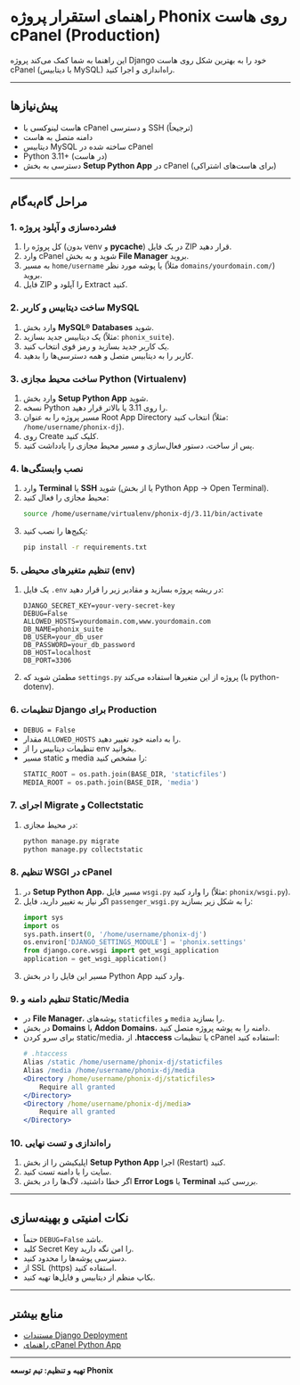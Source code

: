 # راهنمای استقرار پروژه Phonix روی هاست cPanel (Production)

این راهنما به شما کمک می‌کند پروژه Django خود را به بهترین شکل روی هاست cPanel (با دیتابیس MySQL) راه‌اندازی و اجرا کنید.

---

## پیش‌نیازها
- هاست لینوکسی با cPanel و دسترسی SSH (ترجیحاً)
- دامنه متصل به هاست
- دیتابیس MySQL ساخته شده در cPanel
- Python 3.11+ (در هاست)
- دسترسی به بخش **Setup Python App** در cPanel (برای هاست‌های اشتراکی)

---

## مراحل گام‌به‌گام

### 1. فشرده‌سازی و آپلود پروژه
1. کل پروژه را (بدون venv و __pycache__) در یک فایل ZIP قرار دهید.
2. وارد cPanel شوید و به بخش **File Manager** بروید.
3. به مسیر `home/username` یا پوشه مورد نظر (مثلاً `domains/yourdomain.com/`) بروید.
4. فایل ZIP را آپلود و Extract کنید.

### 2. ساخت دیتابیس و کاربر MySQL
1. وارد بخش **MySQL® Databases** شوید.
2. یک دیتابیس جدید بسازید (مثلاً: `phonix_suite`).
3. یک کاربر جدید بسازید و رمز قوی انتخاب کنید.
4. کاربر را به دیتابیس متصل و همه دسترسی‌ها را بدهید.

### 3. ساخت محیط مجازی Python (Virtualenv)
1. وارد بخش **Setup Python App** شوید.
2. نسخه Python را روی 3.11 یا بالاتر قرار دهید.
3. مسیر پروژه را به عنوان Root App Directory انتخاب کنید (مثلاً: `/home/username/phonix-dj`).
4. روی Create کلیک کنید.
5. پس از ساخت، دستور فعال‌سازی و مسیر محیط مجازی را یادداشت کنید.

### 4. نصب وابستگی‌ها
1. وارد **Terminal** یا **SSH** شوید (یا از بخش Python App → Open Terminal).
2. محیط مجازی را فعال کنید:
   ```bash
   source /home/username/virtualenv/phonix-dj/3.11/bin/activate
   ```
3. پکیج‌ها را نصب کنید:
   ```bash
   pip install -r requirements.txt
   ```

### 5. تنظیم متغیرهای محیطی (env)
1. یک فایل `.env` در ریشه پروژه بسازید و مقادیر زیر را قرار دهید:
   ```env
   DJANGO_SECRET_KEY=your-very-secret-key
   DEBUG=False
   ALLOWED_HOSTS=yourdomain.com,www.yourdomain.com
   DB_NAME=phonix_suite
   DB_USER=your_db_user
   DB_PASSWORD=your_db_password
   DB_HOST=localhost
   DB_PORT=3306
   ```
2. مطمئن شوید که `settings.py` پروژه از این متغیرها استفاده می‌کند (با python-dotenv).

### 6. تنظیمات Django برای Production
- `DEBUG = False`
- مقدار `ALLOWED_HOSTS` را به دامنه خود تغییر دهید.
- تنظیمات دیتابیس را از env بخوانید.
- مسیر static و media را مشخص کنید:
  ```python
  STATIC_ROOT = os.path.join(BASE_DIR, 'staticfiles')
  MEDIA_ROOT = os.path.join(BASE_DIR, 'media')
  ```

### 7. اجرای Migrate و Collectstatic
1. در محیط مجازی:
   ```bash
   python manage.py migrate
   python manage.py collectstatic
   ```

### 8. تنظیم WSGI در cPanel
1. در **Setup Python App**، مسیر فایل `wsgi.py` را وارد کنید (مثلاً: `phonix/wsgi.py`).
2. اگر نیاز به تغییر دارید، فایل `passenger_wsgi.py` را به شکل زیر بسازید:
   ```python
   import sys
   import os
   sys.path.insert(0, '/home/username/phonix-dj')
   os.environ['DJANGO_SETTINGS_MODULE'] = 'phonix.settings'
   from django.core.wsgi import get_wsgi_application
   application = get_wsgi_application()
   ```
3. مسیر این فایل را در بخش Python App وارد کنید.

### 9. تنظیم دامنه و Static/Media
- در **File Manager**، پوشه‌های `staticfiles` و `media` را بسازید.
- در بخش **Domains** یا **Addon Domains**، دامنه را به پوشه پروژه متصل کنید.
- برای سرو کردن static/media، از **.htaccess** یا تنظیمات cPanel استفاده کنید:
  ```apache
  # .htaccess
  Alias /static /home/username/phonix-dj/staticfiles
  Alias /media /home/username/phonix-dj/media
  <Directory /home/username/phonix-dj/staticfiles>
      Require all granted
  </Directory>
  <Directory /home/username/phonix-dj/media>
      Require all granted
  </Directory>
  ```

### 10. راه‌اندازی و تست نهایی
1. اپلیکیشن را از بخش **Setup Python App** اجرا (Restart) کنید.
2. سایت را با دامنه تست کنید.
3. اگر خطا داشتید، لاگ‌ها را در بخش **Error Logs** یا **Terminal** بررسی کنید.

---

## نکات امنیتی و بهینه‌سازی
- حتماً `DEBUG=False` باشد.
- کلید Secret Key را امن نگه دارید.
- دسترسی پوشه‌ها را محدود کنید.
- از SSL (https) استفاده کنید.
- بکاپ منظم از دیتابیس و فایل‌ها تهیه کنید.

---

## منابع بیشتر
- [مستندات Django Deployment](https://docs.djangoproject.com/en/4.2/howto/deployment/)
- [راهنمای cPanel Python App](https://docs.cpanel.net/knowledge-base/web-services/how-to-install-a-python-wsgi-application/)

---

**تهیه و تنظیم: تیم توسعه Phonix**

